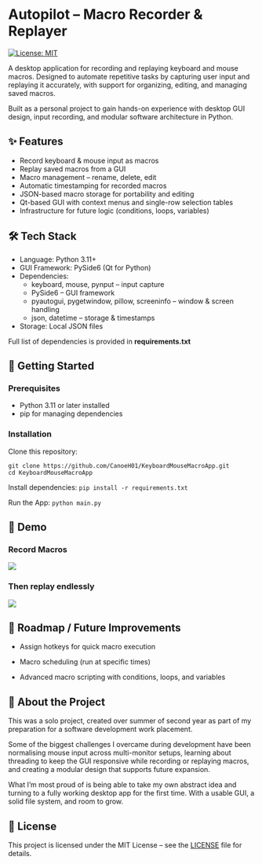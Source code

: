 # Autopilot – Macro Recorder & Replayer
[![License: MIT](https://img.shields.io/badge/License-MIT-yellow.svg)](./LICENSE)

A desktop application for recording and replaying keyboard and mouse macros.
Designed to automate repetitive tasks by capturing user input and replaying it accurately, with support for organizing, editing, and managing saved macros.

Built as a personal project to gain hands-on experience with desktop GUI design, input recording, and modular software architecture in Python.

## ✨ Features

* Record keyboard & mouse input as macros
* Replay saved macros from a GUI
* Macro management – rename, delete, edit
* Automatic timestamping for recorded macros
* JSON-based macro storage for portability and editing
* Qt-based GUI with context menus and single-row selection tables
* Infrastructure for future logic (conditions, loops, variables)

## 🛠️ Tech Stack

* Language: Python 3.11+
* GUI Framework: PySide6 (Qt for Python)
* Dependencies:
  * keyboard, mouse, pynput – input capture 
  * PySide6 – GUI framework 
  * pyautogui, pygetwindow, pillow, screeninfo – window & screen handling 
  * json, datetime – storage & timestamps 
* Storage: Local JSON files

Full list of dependencies is provided in **requirements.txt**

## 🚀 Getting Started

### Prerequisites

* Python 3.11 or later installed
* pip for managing dependencies

### Installation

Clone this repository:
```
git clone https://github.com/CanoeH01/KeyboardMouseMacroApp.git
cd KeyboardMouseMacroApp
```

Install dependencies:
``pip install -r requirements.txt``

Run the App:
``python main.py``

## 📸 Demo

### Record Macros
![](readme-gifs/Record_Macro.gif)

### Then replay endlessly
![](readme-gifs/Replay_Macro.gif)

## 🔮 Roadmap / Future Improvements

* Assign hotkeys for quick macro execution
 
* Macro scheduling (run at specific times)
 
* Advanced macro scripting with conditions, loops, and variables

## 👤 About the Project

This was a solo project, created over summer of second year as part of my preparation for a software development work placement.

Some of the biggest challenges I overcame during development have been normalising mouse input across multi-monitor setups, learning about threading to keep the GUI responsive while recording or replaying macros, and creating a modular design that supports future expansion.

What I’m most proud of is being able to take my own abstract idea and turning to a fully working desktop app for the first time. With a usable GUI, a solid file system, and room to grow.

## 📜 License

This project is licensed under the MIT License – see the [LICENSE](./LICENSE) file for details.
